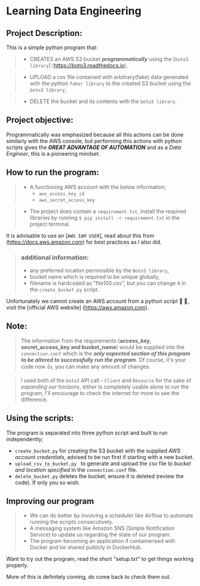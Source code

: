 # Learning Data Engineering
## Project Description:
This is a simple python program that:
> - CREATES an AWS S3 bucket ***programmatically*** using the [`boto3 library`] (https://boto3.readthedocs.io),

> - UPLOAD a csv file contained with arbitrary(fake) data generated with the python `faker library` to the created  S3 bucket using the `boto3 library`,

> - DELETE the bucket and its contents with the `boto3 library`.

## Project objective: 
Programmatically was emphasized because all this actions can be done similarly with the AWS console, but performing this actions with python scripts gives the ***GREAT ADVANTAGE OF AUTOMATION*** and as a _Data Engineer_, this is a pioneering mindset.

## How to run the program:
> - A functioning AWS account with the below information; 
>   - `aws_access_key_id`
>   - `aws_secret_access_key`


>   - The project does contain a `requirement.txt`, install the required libraries by running `$ pip install -r requirement.txt` in the project terminal.

It is advisable to use an [`AWS IAM USER`], read about this from (https://docs.aws.amazon.com) for best practices as I also did.
>### additional information:
>   - any preferred location permissible by the `Boto3 library`,
>   - bucket name which is required to be unique globally,
>   - filename is hardcoded as "file100.csv", but you can change it in the `create_bucket.py` script.

Unfortunately we cannot create an AWS account from a python script :rofl: :rofl:, visit the [official AWS website] (https://aws.amazon.com).

## Note:
> The information from the requirements (**access_key, secret_access_key and bucket_name**) would be supplied into the `connection.conf` which is the ***only expected section of this program to be altered to successfully run the program***. Of course, it's your code now :+1:, you can make any amount of changes.
 
> I used both of the `boto3` API call - `Client` and `Resource` for the sake of *expanding our horizons*, either is completely usable alone to run the program, I'll encourage to check the internet for more to see the difference.


## Using the scripts:
The program is separated into three python script and built to run independently;
- `create_bucket.py` for  creating the S3 bucket with the supplied _AWS account credentials_, advised to be run first if starting with a new bucket.
- `upload_csv_to_bucket.py ` to generate and upload the csv file to _bucket and location specified_ in the `connection.conf` file.
- `delete_bucket.py` deletes the bucket, ensure it is deleted (review the code). If only you so wish.

## Improving our program
> - We can do better by involving a scheduler like Airflow to automate running the scripts consecutively.
> - A messaging system like Amazon SNS (Simple Notification Service) to update us regarding the state of our program.
> - The program becoming an application if containerised with Docker and be shared publicly in DockerHub.


Want to try out the program, read the short "setup.txt" to get things working properly.


More of this is definitely coming, do come back to check them out.
